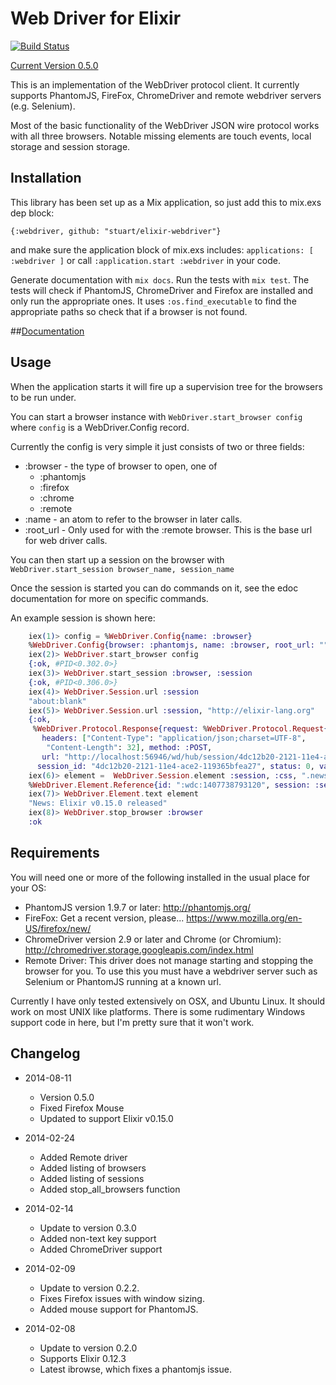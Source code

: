 # Web Driver for Elixir
[![Build Status](https://travis-ci.org/stuart/elixir-webdriver.png?branch=master)](https://travis-ci.org/stuart/elixir-webdriver)

[Current Version 0.5.0](https://github.com/stuart/elixir-webdriver/tree/0.5.0)

This is an implementation of the WebDriver protocol client.
It currently supports PhantomJS, FireFox, ChromeDriver and remote webdriver
servers (e.g. Selenium).

Most of the basic functionality of the WebDriver JSON wire protocol works with
all three browsers. Notable missing elements are touch events, local storage and
session storage.

## Installation

This library has been set up as a Mix application, so just
add this to mix.exs dep block:

```{:webdriver, github: "stuart/elixir-webdriver"} ```

and make sure the application block of mix.exs includes:
``` applications: [ :webdriver ] ```
or call
``` :application.start :webdriver ``` in your code.

Generate documentation with ```mix docs```.
Run the tests with ```mix test```.
The tests will check if PhantomJS, ChromeDriver and Firefox are installed and
only run the appropriate ones. It uses
```:os.find_executable``` to find the appropriate paths so check that if a
browser is not found.

##[Documentation](http://stuart.github.io/elixir-webdriver/)

## Usage

When the application starts it will fire up a supervision tree for
the browsers to be run under.

You can start a browser instance with ```WebDriver.start_browser config```
where ```config``` is a WebDriver.Config record.

Currently the config is very simple it just consists of two or three fields:
 * :browser - the type of browser to open, one of
      - :phantomjs
      - :firefox
      - :chrome
      - :remote
 * :name - an atom to refer to the browser in later calls.
 * :root_url - Only used for with the :remote browser. This is the base url for
 web driver calls.

You can then start up a session on the browser with
```WebDriver.start_session browser_name, session_name```

Once the session is started you can do commands on it, see the edoc documentation
for more on specific commands.

An example session is shown here:

```Elixir
    iex(1)> config = %WebDriver.Config{name: :browser}
    %WebDriver.Config{browser: :phantomjs, name: :browser, root_url: ""}
    iex(2)> WebDriver.start_browser config
    {:ok, #PID<0.302.0>}
    iex(3)> WebDriver.start_session :browser, :session
    {:ok, #PID<0.306.0>}
    iex(4)> WebDriver.Session.url :session
    "about:blank"
    iex(5)> WebDriver.Session.url :session, "http://elixir-lang.org"
    {:ok,
     %WebDriver.Protocol.Response{request: %WebDriver.Protocol.Request{body: "{\"url\":\"http://elixir-lang.org\"}",
       headers: ["Content-Type": "application/json;charset=UTF-8",
        "Content-Length": 32], method: :POST,
       url: "http://localhost:56946/wd/hub/session/4dc12b20-2121-11e4-ace2-119365bfea27/url"},
      session_id: "4dc12b20-2121-11e4-ace2-119365bfea27", status: 0, value: [{}]}}
    iex(6)> element =  WebDriver.Session.element :session, :css, ".news"
    %WebDriver.Element.Reference{id: ":wdc:1407738793120", session: :session}
    iex(7)> WebDriver.Element.text element
    "News: Elixir v0.15.0 released"
    iex(8)> WebDriver.stop_browser :browser
    :ok
```

## Requirements

You will need one or more of the following installed in the usual place
for your OS:

* PhantomJS version 1.9.7 or later: http://phantomjs.org/
* FireFox: Get a recent version, please... https://www.mozilla.org/en-US/firefox/new/
* ChromeDriver version 2.9 or later and Chrome (or Chromium): http://chromedriver.storage.googleapis.com/index.html
* Remote Driver: This driver does not manage starting and stopping the browser for you. To
use this you must have a webdriver server such as Selenium or PhantomJS running at a known url.

Currently I have only tested extensively on OSX, and Ubuntu Linux.
It should work on most UNIX like platforms. There is some rudimentary
Windows support code in here, but I'm pretty sure that it won't work.

## Changelog

* 2014-08-11
    - Version 0.5.0
    - Fixed Firefox Mouse
    - Updated to support Elixir v0.15.0

* 2014-02-24
    - Added Remote driver
    - Added listing of browsers
    - Added listing of sessions
    - Added stop_all_browsers function

* 2014-02-14
    - Update to version 0.3.0
    - Added non-text key support
    - Added ChromeDriver support

* 2014-02-09
    - Update to version 0.2.2.
    - Fixes Firefox issues with window sizing.
    - Added mouse support for PhantomJS.

* 2014-02-08
    - Update to version 0.2.0
    - Supports Elixir 0.12.3
    - Latest ibrowse, which fixes a phantomjs issue.

